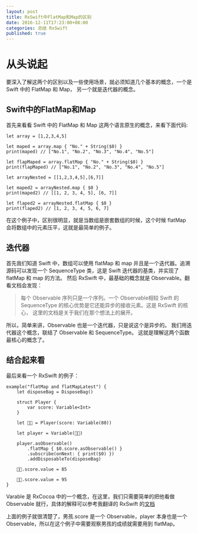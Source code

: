 ```yaml
---
layout: post
title: RxSwift中FlatMap和Map的区别
date: 2016-12-11T17:23:00+08:00
categories: 总结 RxSwift
published: true
---
```


# 从头说起
要深入了解这两个的区别以及一些使用场景，就必须知道几个基本的概念，一个是 Swift 中的 FlatMap 和 Map， 另一个就是迭代器的概念。

## Swift中的FlatMap和Map
首先来看看 Swift 中的 FlatMap 和 Map 这两个语言原生的概念，来看下面代码:

```
let array = [1,2,3,4,5]

let maped = array.map { "No." + String($0) }
print(maped) // ["No.1", "No.2", "No.3", "No.4", "No.5"]

let flapMaped = array.flatMap { "No." + String($0) }
print(flapMaped) // ["No.1", "No.2", "No.3", "No.4", "No.5"]

let arrayNested = [[1,2,3,4,5],[6,7]]

let maped2 = arrayNested.map { $0 }
print(maped2) // [[1, 2, 3, 4, 5], [6, 7]]

let flaped2 = arrayNested.flatMap { $0 }
print(flaped2) // [1, 2, 3, 4, 5, 6, 7]
```

在这个例子中，区别很明显，就是当数组是嵌套数组的时候，这个时候 flatMap 会将数组中的元素压平，这就是最简单的例子。

## 迭代器
首先我们知道 Swift 中，数组可以使用 flatMap 和 map 并且是一个迭代器。追溯源码可以发现一个 SequenceType 类，这是 Swift 迭代器的基类，并实现了 flatMap 和 map 的方法。
然后 RxSwift 中，最基础的概念就是 Observable。翻看文档会发现：

> 每个 Observable 序列只是一个序列。一个 Observable相较 Swift 的SequenceType 的核心优势是它还能异步的接收元素。这是 RxSwift 的核心， 这里的文档是关于我们在那个想法上的展开。

所以，简单来讲，Observable 也是一个迭代器，只是说这个是异步的。
我们用迭代器这个概念，联结了 Observable 和 SequenceType。
这就是理解这两个函数最核心的概念了。

## 结合起来看
最后来看一个 RxSwift 的例子：

```
example("flatMap and flatMapLatest") {
    let disposeBag = DisposeBag()
    
    struct Player {
        var score: Variable<Int>
    }
    
    let 👦🏻 = Player(score: Variable(80))
    
    let player = Variable(👦🏻)
    
    player.asObservable()
        .flatMap { $0.score.asObservable() } 
        .subscribe(onNext: { print($0) })
        .addDisposableTo(disposeBag)
    
    👦🏻.score.value = 85
    
    👦🏻.score.value = 95 
}
```

Varable 是 RxCocoa 中的一个概念，在这里，我们只需要简单的把他看做 Observable 就行，具体的解释可以参考我翻译的 RxSwift 的[文档](https://github.com/jhw-dev/RxSwift-CN)

上面的例子就很清楚了，男孩.score 是一个 Observable，player 本身也是一个 Observable，所以在这个例子中需要观察男孩的成绩就需要用到 flatMap。
